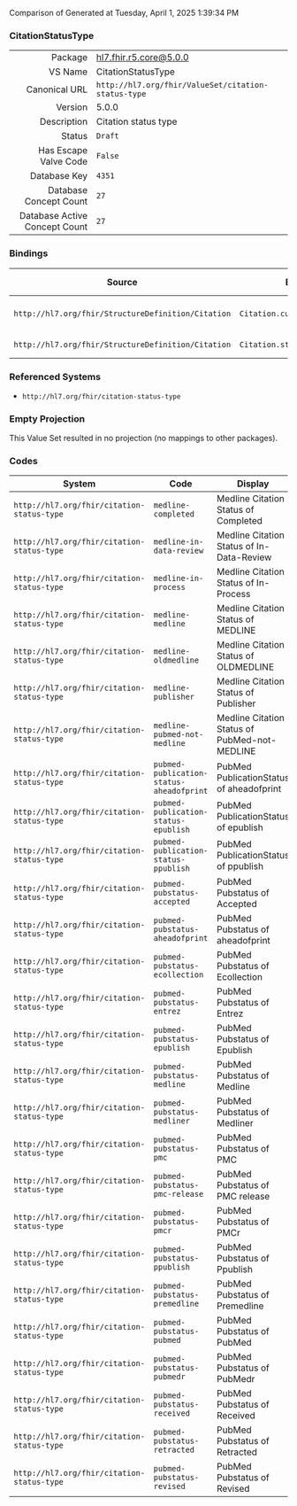 Comparison of 
Generated at Tuesday, April 1, 2025 1:39:34 PM

### CitationStatusType

|      |     |
| ---: | --- |
| Package | hl7.fhir.r5.core@5.0.0 |
| VS Name | CitationStatusType |
| Canonical URL | `http://hl7.org/fhir/ValueSet/citation-status-type` |
| Version | 5.0.0 |
| Description | Citation status type |
| Status | `Draft` |
| Has Escape Valve Code | `False` |
| Database Key | `4351` |
| Database Concept Count | `27` |
| Database Active Concept Count | `27` |
### Bindings

| Source | Element | Binding | Strength | Element Short |
| ------ | ------- | ------- | -------- | ------------- |
| `http://hl7.org/fhir/StructureDefinition/Citation` | `Citation.currentState` | `http://hl7.org/fhir/ValueSet/citation-status-type` | `Example` | The status of the citation record |
| `http://hl7.org/fhir/StructureDefinition/Citation` | `Citation.statusDate.activity` | `http://hl7.org/fhir/ValueSet/citation-status-type` | `Example` | Classification of the status |

### Referenced Systems

* `http://hl7.org/fhir/citation-status-type`
### Empty Projection

This Value Set resulted in no projection (no mappings to other packages).

### Codes

| System | Code | Display |
| ------ | ---- | ------- |
| `http://hl7.org/fhir/citation-status-type` | `medline-completed` | Medline Citation Status of Completed |
| `http://hl7.org/fhir/citation-status-type` | `medline-in-data-review` | Medline Citation Status of In-Data-Review |
| `http://hl7.org/fhir/citation-status-type` | `medline-in-process` | Medline Citation Status of In-Process |
| `http://hl7.org/fhir/citation-status-type` | `medline-medline` | Medline Citation Status of MEDLINE |
| `http://hl7.org/fhir/citation-status-type` | `medline-oldmedline` | Medline Citation Status of OLDMEDLINE |
| `http://hl7.org/fhir/citation-status-type` | `medline-publisher` | Medline Citation Status of Publisher |
| `http://hl7.org/fhir/citation-status-type` | `medline-pubmed-not-medline` | Medline Citation Status of PubMed-not-MEDLINE |
| `http://hl7.org/fhir/citation-status-type` | `pubmed-publication-status-aheadofprint` | PubMed PublicationStatus of aheadofprint |
| `http://hl7.org/fhir/citation-status-type` | `pubmed-publication-status-epublish` | PubMed PublicationStatus of epublish |
| `http://hl7.org/fhir/citation-status-type` | `pubmed-publication-status-ppublish` | PubMed PublicationStatus of ppublish |
| `http://hl7.org/fhir/citation-status-type` | `pubmed-pubstatus-accepted` | PubMed Pubstatus of Accepted |
| `http://hl7.org/fhir/citation-status-type` | `pubmed-pubstatus-aheadofprint` | PubMed Pubstatus of aheadofprint |
| `http://hl7.org/fhir/citation-status-type` | `pubmed-pubstatus-ecollection` | PubMed Pubstatus of Ecollection |
| `http://hl7.org/fhir/citation-status-type` | `pubmed-pubstatus-entrez` | PubMed Pubstatus of Entrez |
| `http://hl7.org/fhir/citation-status-type` | `pubmed-pubstatus-epublish` | PubMed Pubstatus of Epublish |
| `http://hl7.org/fhir/citation-status-type` | `pubmed-pubstatus-medline` | PubMed Pubstatus of Medline |
| `http://hl7.org/fhir/citation-status-type` | `pubmed-pubstatus-medliner` | PubMed Pubstatus of Medliner |
| `http://hl7.org/fhir/citation-status-type` | `pubmed-pubstatus-pmc` | PubMed Pubstatus of PMC |
| `http://hl7.org/fhir/citation-status-type` | `pubmed-pubstatus-pmc-release` | PubMed Pubstatus of PMC release |
| `http://hl7.org/fhir/citation-status-type` | `pubmed-pubstatus-pmcr` | PubMed Pubstatus of PMCr |
| `http://hl7.org/fhir/citation-status-type` | `pubmed-pubstatus-ppublish` | PubMed Pubstatus of Ppublish |
| `http://hl7.org/fhir/citation-status-type` | `pubmed-pubstatus-premedline` | PubMed Pubstatus of Premedline |
| `http://hl7.org/fhir/citation-status-type` | `pubmed-pubstatus-pubmed` | PubMed Pubstatus of PubMed |
| `http://hl7.org/fhir/citation-status-type` | `pubmed-pubstatus-pubmedr` | PubMed Pubstatus of PubMedr |
| `http://hl7.org/fhir/citation-status-type` | `pubmed-pubstatus-received` | PubMed Pubstatus of Received |
| `http://hl7.org/fhir/citation-status-type` | `pubmed-pubstatus-retracted` | PubMed Pubstatus of Retracted |
| `http://hl7.org/fhir/citation-status-type` | `pubmed-pubstatus-revised` | PubMed Pubstatus of Revised |
